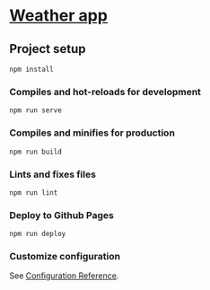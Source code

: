 # [Weather app]( https://svitlanatsupryk-jul18.github.io/weather-app/)

## Project setup
```
npm install
```

### Compiles and hot-reloads for development
```
npm run serve
```

### Compiles and minifies for production
```
npm run build
```

### Lints and fixes files
```
npm run lint
```

### Deploy to Github Pages
```
npm run deploy
```

### Customize configuration
See [Configuration Reference](https://cli.vuejs.org/config/).
